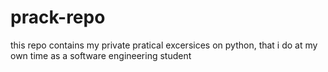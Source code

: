 # prack-repo
 this repo contains my private pratical excersices on python,
 that i do at my own time as a software engineering
 student
